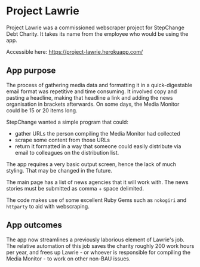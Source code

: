 # Project Lawrie

Project Lawrie was a commissioned webscraper project for StepChange Debt Charity. It takes its name from the employee who would be using the app.

Accessible here: https://project-lawrie.herokuapp.com/

## App purpose

The process of gathering media data and formatting it in a quick-digestable email format was repetitive and time consuming. It involved copy and pasting a headline, making that headline a link and adding the news organisation in brackets afterwards. On some days, the Media Monitor could be 15 or 20 items long.

StepChange wanted a simple program that could: 

- gather URLs the person compiling the Media Monitor had collected 
- scrape some content from those URLs 
- return it formatted in a way that someone could easily distribute via email to colleagues on the distribution list.

The app requires a very basic output screen, hence the lack of much styling. That may be changed in the future.

The main page has a list of news agencies that it will work with. The news stories must be submitted as comma + space delimited. 

The code makes use of some excellent Ruby Gems such as `nokogiri` and `httparty` to aid with webscraping. 

## App outcomes

The app now streamlines a previously laborious element of Lawrie's job. The relative automation of this job saves the charity roughly 200 work hours per year, and frees up Lawrie - or whoever is responsible for compiling the Media Monitor - to work on other non-BAU issues.
